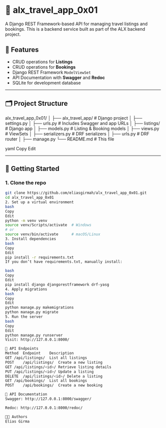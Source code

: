 # 🧳 alx_travel_app_0x01

A Django REST Framework-based API for managing travel listings and bookings. This is a backend service built as part of the ALX backend project.

## 📌 Features

- CRUD operations for **Listings**
- CRUD operations for **Bookings**
- Django REST Framework `ModelViewSet`
- API Documentation with **Swagger** and **Redoc**
- SQLite for development database

---

## 🗂️ Project Structure

alx_travel_app_0x01/
│
├── alx_travel_app/ # Django project
│ ├── settings.py
│ ├── urls.py # Includes Swagger and app URLs
│
├── listings/ # Django app
│ ├── models.py # Listing & Booking models
│ ├── views.py # ViewSets
│ ├── serializers.py # DRF serializers
│ ├── urls.py # DRF router
│
├── manage.py
└── README.md # This file

yaml
Copy
Edit

---

## 🚀 Getting Started

### 1. Clone the repo

```bash
git clone https://github.com/eliasgirmah/alx_travel_app_0x01.git
cd alx_travel_app_0x01
2. Set up a virtual environment
bash
Copy
Edit
python -m venv venv
source venv/Scripts/activate  # Windows
# or
source venv/bin/activate      # macOS/Linux
3. Install dependencies
bash
Copy
Edit
pip install -r requirements.txt
If you don’t have requirements.txt, manually install:

bash
Copy
Edit
pip install django djangorestframework drf-yasg
4. Apply migrations
bash
Copy
Edit
python manage.py makemigrations
python manage.py migrate
5. Run the server
bash
Copy
Edit
python manage.py runserver
Visit: http://127.0.0.1:8000/

🔁 API Endpoints
Method	Endpoint	Description
GET	/api/listings/	List all listings
POST	/api/listings/	Create a new listing
GET	/api/listings/<id>/	Retrieve listing details
PUT	/api/listings/<id>/	Update a listing
DELETE	/api/listings/<id>/	Delete a listing
GET	/api/bookings/	List all bookings
POST	/api/bookings/	Create a new booking

📘 API Documentation
Swagger: http://127.0.0.1:8000/swagger/

Redoc: http://127.0.0.1:8000/redoc/

🧑‍💻 Authors
Elias Girma